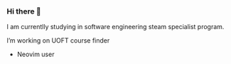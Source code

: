 ### Hi there 👋

I am currentlly studying in software engineering steam specialist program.

I’m working on UOFT course finder

- Neovim user

